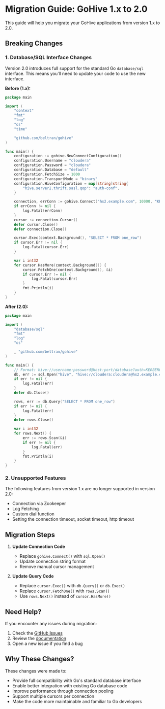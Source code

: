 # Migration Guide: GoHive 1.x to 2.0

This guide will help you migrate your GoHive applications from version 1.x to 2.0.

## Breaking Changes

### 1. Database/SQL Interface Changes

Version 2.0 introduces full support for the standard Go `database/sql` interface. This means you'll need to update your code to use the new interface.

**Before (1.x):**
```go
package main

import (
    "context"
    "fmt"
    "log"
    "os"
    "time"

    "github.com/beltran/gohive"
)

func main() {
    configuration := gohive.NewConnectConfiguration()
    configuration.Username = "cloudera"
    configuration.Password = "cloudera"
    configuration.Database = "default"
    configuration.FetchSize = 1000
    configuration.TransportMode = "binary"
    configuration.HiveConfiguration = map[string]string{
        "hive.server2.thrift.sasl.qop": "auth-conf",
    }

    connection, errConn := gohive.Connect("hs2.example.com", 10000, "KERBEROS", configuration)
    if errConn != nil {
        log.Fatal(errConn)
    }
    cursor := connection.Cursor()
    defer cursor.Close()
    defer connection.Close()

    cursor.Exec(context.Background(), "SELECT * FROM one_row")
    if cursor.Err != nil {
        log.Fatal(cursor.Err)
    }

    var i int32
    for cursor.HasMore(context.Background()) {
        cursor.FetchOne(context.Background(), &i)
        if cursor.Err != nil {
            log.Fatal(cursor.Err)
        }
        fmt.Println(i)
    }
}
```

**After (2.0):**
```go
package main

import (
    "database/sql"
    "fmt"
    "log"
    "os"

    _ "github.com/beltran/gohive"
)

func main() {
    // Format: hive://username:password@host:port/database?auth=KERBEROS&service=hive
    db, err := sql.Open("hive", "hive://cloudera:cloudera@hs2.example.com:10000/default?auth=KERBEROS&service=hive")
    if err != nil {
        log.Fatal(err)
    }
    defer db.Close()

    rows, err := db.Query("SELECT * FROM one_row")
    if err != nil {
        log.Fatal(err)
    }
    defer rows.Close()

    var i int32
    for rows.Next() {
        err := rows.Scan(&i)
        if err != nil {
            log.Fatal(err)
        }
        fmt.Println(i)
    }
}
```

### 2. Unsupported Features

The following features from version 1.x are no longer supported in version 2.0:

- Connection via Zookeeper
- Log Fetching
- Custom dial function
- Setting the connection timeout, socket timeout, http timeout

## Migration Steps

1. **Update Connection Code**
   - Replace `gohive.Connect()` with `sql.Open()`
   - Update connection string format
   - Remove manual cursor management

2. **Update Query Code**
   - Replace `cursor.Exec()` with `db.Query()` or `db.Exec()`
   - Replace `cursor.FetchOne()` with `rows.Scan()`
   - Use `rows.Next()` instead of `cursor.HasMore()`

## Need Help?

If you encounter any issues during migration:
1. Check the [GitHub Issues](https://github.com/beltran/gohive/issues)
2. Review the [documentation](https://github.com/beltran/gohive/v2/readme.md)
3. Open a new issue if you find a bug

## Why These Changes?

These changes were made to:
- Provide full compatibility with Go's standard database interface
- Enable better integration with existing Go database code
- Improve performance through connection pooling
- Support multiple cursors per connection
- Make the code more maintainable and familiar to Go developers
